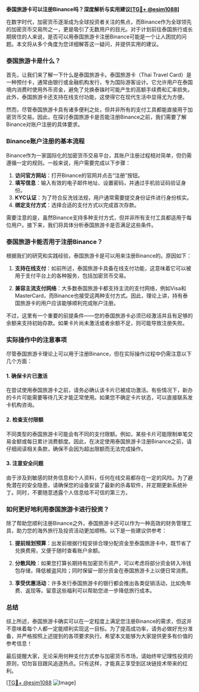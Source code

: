 **泰国旅游卡可以注册Binance吗？深度解析与实用建议[[TG💪+ @esim1088](https://t.me/s/esim1088)]**

在数字时代，加密货币逐渐成为全球投资者关注的焦点，而Binance作为全球领先的加密货币交易所之一，更是吸引了无数用户的目光。对于计划前往泰国旅行或长期居住的人来说，是否可以用泰国旅游卡注册Binance可能是一个让人困扰的问题。本文将从多个角度为您详细解答这一疑问，并提供实用的建议。

### 泰国旅游卡是什么？

首先，让我们来了解一下什么是泰国旅游卡。泰国旅游卡（Thai Travel Card）是一种预付卡，通常由银行或金融机构发行，专为国际游客设计。它允许用户在泰国境内消费时使用外币资金，避免了兑换泰铢时可能产生的高额手续费和汇率损失。此外，泰国旅游卡还支持在线支付功能，这使得它在现代生活中显得尤为方便。

然而，尽管泰国旅游卡具有诸多便利之处，但并非所有的支付工具都能直接用于加密货币交易。因此，在探讨泰国旅游卡是否能注册Binance之前，我们需要了解Binance对账户注册的具体要求。

### Binance账户注册的基本流程

Binance作为一家国际化的加密货币交易平台，其账户注册过程相对简单，但仍需遵循一定的规则。一般来说，用户需要完成以下步骤：

1. **访问官方网站**：打开Binance的官网并点击“注册”按钮。
2. **填写信息**：输入有效的电子邮件地址、设置密码，并通过手机验证码验证身份。
3. **KYC认证**：为了符合反洗钱法规，用户通常需要提交身份证件进行身份核实。
4. **绑定支付方式**：选择合适的支付方式以完成首次存款。

需要注意的是，虽然Binance支持多种支付方式，但并非所有支付工具都适用于每位用户。接下来，我们将具体分析泰国旅游卡是否满足这些条件。

### 泰国旅游卡能否用于注册Binance？

根据我们的研究和实践经验，泰国旅游卡是可以用来注册Binance的。原因如下：

1. **支持在线支付**：如前所述，泰国旅游卡具备在线支付功能，这意味着它可以被用于支付平台上的各种服务，包括加密货币交易。
   
2. **兼容主流支付网络**：大多数泰国旅游卡都支持主流的支付网络，例如Visa和MasterCard，而Binance也接受这两种支付方式。因此，理论上讲，持有泰国旅游卡的用户应该能够顺利完成账户注册。

不过，这里有一个重要的前提条件——您的泰国旅游卡必须已经激活并且有足够的余额来支持初始存款。如果卡片尚未激活或者余额不足，则可能导致注册失败。

### 实际操作中的注意事项

尽管泰国旅游卡理论上可以用于注册Binance，但在实际操作过程中仍需注意以下几个方面：

#### 1. 确保卡片已激活
在尝试使用泰国旅游卡之前，请务必确认该卡片已被成功激活。有些情况下，新办的卡片可能需要等待几天才能正常使用。如果您不确定卡片状态，可以直接联系发卡机构咨询。

#### 2. 检查支付限额
不同类型的泰国旅游卡可能会有不同的支付限额。例如，某些卡片可能限制单笔交易金额或每日累计消费额度。因此，在决定使用泰国旅游卡注册Binance之前，请仔细阅读相关条款，确保不会因为超出限额而无法完成操作。

#### 3. 注意安全问题
由于涉及到敏感的财务信息和个人资料，任何在线交易都存在一定的风险。为了避免潜在的安全隐患，请确保您的设备安装了最新的杀毒软件，并定期更新系统补丁。同时，不要随意透露个人信息给不可信的第三方。

### 如何更好地利用泰国旅游卡进行投资？

除了帮助您顺利注册Binance之外，泰国旅游卡还可以作为一种高效的财务管理工具，助力您的海外旅行及投资活动更加顺畅。以下是一些建议供参考：

1. **提前规划预算**：出发前根据行程安排合理分配资金至泰国旅游卡中，既节省了兑换费用，又便于随时查看账户余额。
   
2. **分散风险**：如果您打算长期持有加密货币资产，可以考虑将部分资金转入冷钱包存储，降低被盗风险；同时保留一部分资金在泰国旅游卡上以便日常消费。

3. **享受优惠活动**：许多发行泰国旅游卡的银行都会推出各类促销活动，比如免年费、返现等。留意这些福利可以帮助您进一步降低旅行成本。

### 总结

综上所述，泰国旅游卡确实可以在一定程度上满足您注册Binance的需求，但这并不意味着每个人都一定能顺利实现这一目标。为了提高成功率，请务必做好充分准备，并严格按照上述提到的各项要求执行。希望本文能够为大家提供更多有价值的参考信息！

最后提醒大家，无论采用何种支付方式参与加密货币市场，请始终牢记理性投资的原则，切勿盲目跟风追逐热点。只有这样，才能真正享受到区块链技术带来的红利。

[[TG💪+ @esim1088](https://t.me/s/esim1088) ![Image](https://i.postimg.cc/4NQfJmqS/Snipaste-2025-05-13-00-14-12.png)]